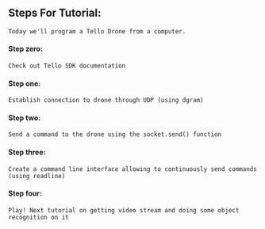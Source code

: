## Steps For Tutorial:

	Today we'll program a Tello Drone from a computer. 

#### Step zero: 
	Check out Tello SDK documentation 

#### Step one: 
	Establish connection to drone through UDP (using dgram)

#### Step two: 
	Send a command to the drone using the socket.send() function

#### Step three: 
	Create a command line interface allowing to continuously send commands (using readline)

#### Step four: 
	Play! Next tutorial on getting video stream and doing some object recognition on it